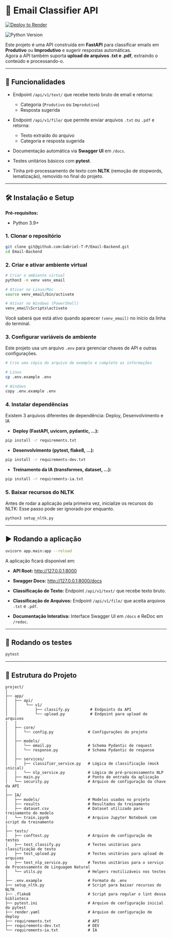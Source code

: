 # 📧 Email Classifier API

[![Deploy to Render](https://render.com/images/deploy-to-render-button.svg)](https://render.com/deploy?repo=https://github.com/Gabriel-T-P/Email-Backend-Python)

![Python Version](https://img.shields.io/badge/python-3.9+-blue.svg)

Este projeto é uma API construída em **FastAPI** para classificar emails em **Produtivo** ou **Improdutivo** e sugerir respostas automáticas.  
Agora a API também suporta **upload de arquivos .txt e .pdf**, extraindo o conteúdo e processando-o.

---

## 🚀 Funcionalidades

- Endpoint `/api/v1/text/` que recebe texto bruto de email e retorna:
  - Categoria (`Produtivo` ou `Improdutivo`)
  - Resposta sugerida

- Endpoint `/api/v1/file/` que permite enviar arquivos `.txt` ou `.pdf` e retorna:
  - Texto extraído do arquivo
  - Categoria e resposta sugerida

- Documentação automática via **Swagger UI** em `/docs`.

- Testes unitários básicos com **pytest**.

- Tinha pré-processamento de texto com **NLTK** (remoção de stopwords, lematização), removido no final do projeto.

---

## 🛠️ Instalação e Setup

**Pré-requisitos:**
- Python 3.9+

### 1. Clonar o repositório
```bash
git clone git@github.com:Gabriel-T-P/Email-Backend.git
cd Email-Backend
```

### 2. Criar e ativar ambiente virtual
```bash
# Criar o ambiente virtual
python3 -m venv venv_email

# Ativar no Linux/Mac
source venv_email/bin/activate

# Ativar no Windows (PowerShell)
venv_email\Scripts\activate
```

Você saberá que está ativo quando aparecer `(venv_email)` no início da linha do terminal.

### 3. Configurar variáveis de ambiente
Este projeto usa um arquivo `.env` para gerenciar chaves de API e outras configurações.

```bash
# Crie uma cópia do arquivo de exemplo e complete as informações

# Linux
cp .env.example .env

# Windows
copy .env.example .env
```

### 4. Instalar dependências
Existem 3 arquivos diferentes de dependência: Deploy, Desenvolvimento e IA

- **Deploy (FastAPI, uvicorn, pydantic, ...):**
```bash
pip install -r requirements.txt
```

- **Desenvolvimento (pytest, flake8, ...):**
```bash
pip install -r requirements-dev.txt
```

- **Treinamento da IA (transformes, dataset, ...):**
```bash
pip install -r requirements-ia.txt
```

### 5. Baixar recursos do NLTK
Antes de rodar a aplicação pela primeira vez, inicialize os recursos do NLTK:
Esse passo pode ser ignorado por enquanto.
```bash
python3 setup_nltk.py
```

---

## ▶️ Rodando a aplicação

```bash
uvicorn app.main:app --reload
```

A aplicação ficará disponível em:
- **API Root:** http://127.0.0.1:8000  
- **Swagger Docs:** http://127.0.0.1:8000/docs  

- **Classificação de Texto:** Endpoint `/api/v1/text/` que recebe texto bruto.
- **Classificação de Arquivos:** Endpoint `/api/v1/file/` que aceita arquivos `.txt` e `.pdf`.
- **Documentação Interativa:** Interface Swagger UI em `/docs` e ReDoc em `/redoc`.

---

## 🧪 Rodando os testes

```bash
pytest
```

---

## 📂 Estrutura do Projeto

```
project/
│
├── app/                  
│   ├── api/
│   │    └── v1/
│   │        ├── classify.py         # Endpoints da API
│   │        └── upload.py           # Endpoint para upload de arquivos
│   │
│   ├── core/
│   │   └── config.py               # Configurações do projeto
│   │
│   ├── models/
│   │   └── email.py                # Schema Pydantic de request
│   │   └── response.py             # Schema Pydantic de response
│   │
│   ├── services/
│   │   ├── classifier_service.py   # Lógica de classificação (mock inicial)
│   │   └── nlp_service.py          # Lógica de pré-processamento NLP
│   ├── main.py                     # Ponto de entrada da aplicação
│   └── security.py                 # Arquivo de configuração da chave da API
│
├── IA/
│   ├── models/                     # Modelos usados no projeto
│   ├── results                     # Resultados do treinamento
│   ├── dataset.csv                 # Dataset utilizado para treinamento do modelo
│   └── train.ipynb                 # Arquivo Jupyter Notebook com script do treinamento
│
├── tests/
│   ├── conftest.py                 # Arquivo de configuração de testes
│   ├── test_classify.py            # Testes unitários para classificação de texto
│   ├── test_upload.py              # Testes unitários para upload de arquivos
│   ├── test_nlp_service.py         # Testes unitários para o serviço de Processamento de Linguagem Natural
│   └── utils.py                    # Helpers reutilizáveis nos testes
│
├── .env.example                    # Formato do .env
├── setup_nltk.py                   # Script para baixar recursos do NLTK
├── .flake8                         # Script para regular o lint dessa biblioteca
├── pytest.ini                      # Arquivo de configuração inicial do pytest
├── render.yaml                     # Arquivo de configuração de deploy
├── requirements.txt                # API
├── requirements-dev.txt            # DEV
└── requirements-ia.txt             # IA
```